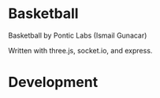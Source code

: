 # Basketball

Basketball by Pontic Labs (Ismail Gunacar)

Written with three.js, socket.io, and express. 

# Development
